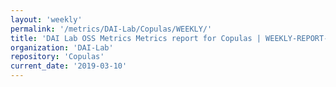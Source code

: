 ```yaml
---
layout: 'weekly'
permalink: '/metrics/DAI-Lab/Copulas/WEEKLY/'
title: 'DAI Lab OSS Metrics Metrics report for Copulas | WEEKLY-REPORT-2019-03-10'
organization: 'DAI-Lab'
repository: 'Copulas'
current_date: '2019-03-10'
---
```

